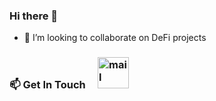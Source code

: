 ### Hi there 👋


- 👯 I’m looking to collaborate on DeFi projects

### 📫 Get In Touch &nbsp; &nbsp; <a href="mailto:mag.begic_nedim@yahoo.com"><img src="https://www.vectorlogo.zone/logos/yahoo/yahoo-tile.svg" width="50px" alt="mail"></a> 


